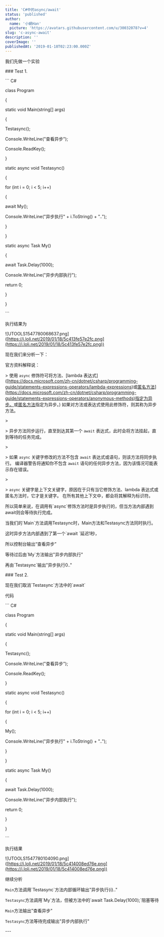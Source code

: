 ```yaml
---
title: 'C#中的async/await'
status: 'published'
author:
  name: '小蜗Han'
  picture: 'https://avatars.githubusercontent.com/u/30032078?v=4'
slug: 'c-async-await'
description: ''
coverImage: ''
publishedAt: '2019-01-18T02:23:00.000Z'
---
```


我们先做一个实验

\### Test 1.

\`\`\` C#

class Program

{

static void Main(string[] args)

{

Testasync();

Console.WriteLine("查看异步");

Console.ReadKey();

}

static async void Testasync()

{

for (int i = 0; i < 5; i++)

{

await My();

Console.WriteLine("异步执行" + i.ToString() + "..");

}

}

static async Task<int> My()

{

await Task.Delay(1000);

Console.WriteLine("异步内部执行");

return 0;

}

}

\`\`\`

执行结果为

![UTOOLS1547780068637.png\]\([https://i.loli.net/2019/01/18/5c413fe57e2fc.png](https://i.loli.net/2019/01/18/5c413fe57e2fc.png))

现在我们来分析一下：

官方资料解释说：

\> 使用 `async` 修饰符可将方法、[lambda 表达式\]\([https://docs.microsoft.com/zh-cn/dotnet/csharp/programming-guide/statements-expressions-operators/lambda-expressions)或[匿名方法\]\(https://docs.microsoft.com/zh-cn/dotnet/csharp/programming-guide/statements-expressions-operators/anonymous-methods)指定为异步。](https://docs.microsoft.com/zh-cn/dotnet/csharp/programming-guide/statements-expressions-operators/lambda-expressions)或[匿名方法](https://docs.microsoft.com/zh-cn/dotnet/csharp/programming-guide/statements-expressions-operators/anonymous-methods)指定为异步。) 如果对方法或表达式使用此修饰符，则其称为异步方法。

\>

\> 异步方法同步运行，直至到达其第一个 `await` 表达式，此时会将方法挂起，直到等待的任务完成。

\>

\> 如果 `async` 关键字修改的方法不包含 `await` 表达式或语句，则该方法将同步执行。 编译器警告将通知你不包含 `await` 语句的任何异步方法，因为该情况可能表示存在错误。

\>

\> `async` 关键字是上下文关键字，原因在于只有当它修饰方法、lambda 表达式或匿名方法时，它才是关键字。 在所有其他上下文中，都会将其解释为标识符。

所以简单来说，在调用有\`async\`修饰方法时是异步执行的，但当方法内部遇到await则会等待执行完成。

当我们的\`Main\`方法调用Testasync时，Main方法和Testasync方法同时执行。

这时异步方法内部遇到了第一个\`await \`延迟1秒，

所以控制台输出“查看异步”

等待过后由\`My\`方法输出"异步内部执行"

再由\`Testasync\`输出"异步执行0.."

\### Test 2.

现在我们取消\`Testasync\`方法中的\`await\`

代码

\`\`\` C#

class Program

{

static void Main(string[] args)

{

Testasync();

Console.WriteLine("查看异步");

Console.ReadKey();

}

static async void Testasync()

{

for (int i = 0; i < 5; i++)

{

My();

Console.WriteLine("异步执行" + i.ToString() + "..");

}

}

static async Task<int> My()

{

await Task.Delay(1000);

Console.WriteLine("异步内部执行");

return 0;

}

}

\`\`\`

执行结果

![UTOOLS1547780104090.png\]\([https://i.loli.net/2019/01/18/5c414008ed76e.png](https://i.loli.net/2019/01/18/5c414008ed76e.png))

继续分析

`Main`方法调用\`Testasync\`方法内部循环输出"异步执行{i}.."

`Testasync`方法调用\`My\`方法，但被方法中的\`await Task.Delay(1000);\`阻塞等待

`Main`方法输出"查看异步"

`Testasync`方法等待完成输出"异步内部执行"

\---



